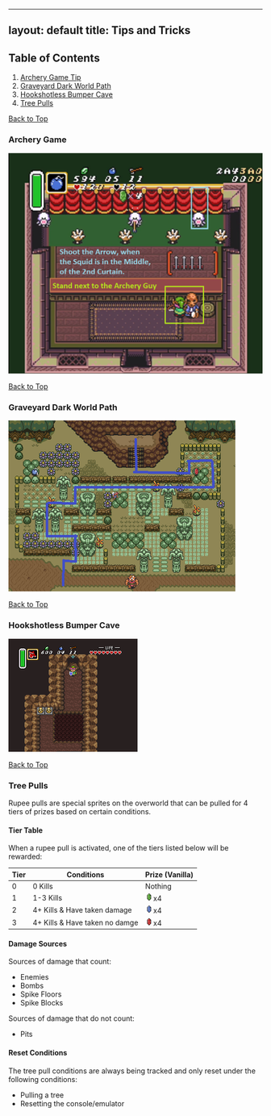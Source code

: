 
---
layout: default
title: Tips and Tricks
---
[//]: # (Top Anchor)
<a name="top"></a>

## Table of Contents
1. [Archery Game Tip](#archery-game)
2. [Graveyard Dark World Path](#graveyard-dark-world-path)
3. [Hookshotless Bumper Cave](#hookshotless-bumper-cave)
4. [Tree Pulls](#tree-pulls)

[Back to Top](#top)
### Archery Game
![Archery Game Image](/images/alttpr/tips/archery-game.png)

[Back to Top](#top)
### Graveyard Dark World Path
![Graveyard Path Image](/images/alttpr/tips/dark-graveyard-path.png)

[Back to Top](#top)
### Hookshotless Bumper Cave
![Hookshotless Bumper Cave](/images/alttpr/tips/hookless-bumper-cave.gif)

[Back to Top](#top)
### Tree Pulls

Rupee pulls are special sprites on the overworld that can be pulled for 4 tiers of prizes based on certain conditions. 



#### Tier Table

When a rupee pull is activated, one of the tiers listed below will be rewarded:

| Tier | Conditions  | Prize (Vanilla) |
|----------|----------|----------| 
| 0 | 0 Kills | Nothing |
| 1 | 1-3 Kills | ![Green Rupee](/images/items/green-rupee.png)x4 |
| 2 | 4+ Kills & Have taken damage | ![Blue Rupee](/images/items/blue-rupee.png)x4 |
| 3 | 4+ Kills & Have taken no damge | ![Red Rupee](/images/items/red-rupee.png)x4 |


#### Damage Sources

Sources of damage that count:
 - Enemies
 - Bombs
 - Spike Floors
 - Spike Blocks
 
Sources of damage that do not count:
 - Pits

#### Reset Conditions

The tree pull conditions are always being tracked and only reset under the following conditions:
 - Pulling a tree
 - Resetting the console/emulator